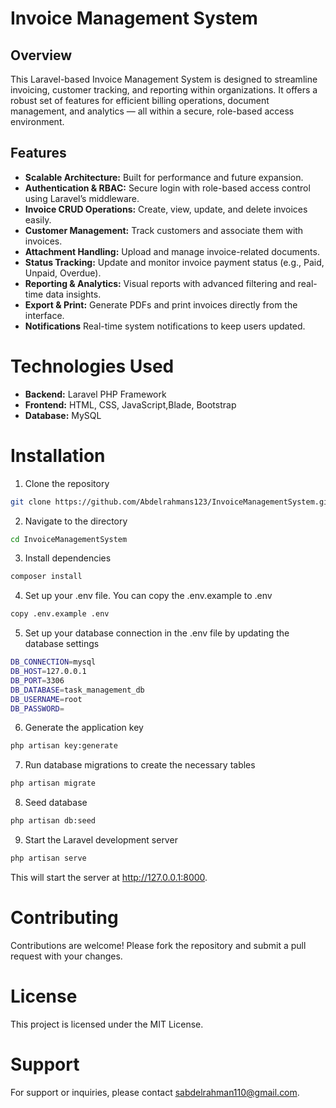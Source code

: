 # Invoice Management System
## Overview
This Laravel-based Invoice Management System is designed to streamline invoicing, customer tracking, and reporting within organizations. It offers a robust set of features for efficient billing operations, document management, and analytics — all within a secure, role-based access environment.
## Features
- **Scalable Architecture:** Built for performance and future expansion.
- **Authentication & RBAC:** Secure login with role-based access control using Laravel’s middleware.
- **Invoice CRUD Operations:** Create, view, update, and delete invoices easily.
- **Customer Management:** Track customers and associate them with invoices.
- **Attachment Handling:** Upload and manage invoice-related documents.
- **Status Tracking:** Update and monitor invoice payment status (e.g., Paid, Unpaid, Overdue).
- **Reporting & Analytics:** Visual reports with advanced filtering and real-time data insights.
- **Export & Print:** Generate PDFs and print invoices directly from the interface.
- **Notifications** Real-time system notifications to keep users updated.
# Technologies Used
- **Backend:** Laravel PHP Framework
- **Frontend:** HTML, CSS, JavaScript,Blade, Bootstrap
- **Database:** MySQL
# Installation
1. Clone the repository
```bash
git clone https://github.com/Abdelrahmans123/InvoiceManagementSystem.git
```
2. Navigate to the directory
```bash
cd InvoiceManagementSystem
```
3. Install dependencies
```bash
composer install
```
4. Set up your .env file. You can copy the .env.example to .env
```bash
copy .env.example .env
```
5. Set up your database connection in the .env file by updating the database settings
```bash
DB_CONNECTION=mysql
DB_HOST=127.0.0.1
DB_PORT=3306
DB_DATABASE=task_management_db
DB_USERNAME=root
DB_PASSWORD=
```
6. Generate the application key
```bash
php artisan key:generate
```
7. Run database migrations to create the necessary tables
```bash
php artisan migrate
```
8. Seed database
```bash
php artisan db:seed
```
9. Start the Laravel development server
```bash
php artisan serve
```
This will start the server at http://127.0.0.1:8000.
# Contributing
Contributions are welcome! Please fork the repository and submit a pull request with your changes.
# License
This project is licensed under the MIT License.
# Support
For support or inquiries, please contact [sabdelrahman110@gmail.com](mailto:sabdelrahman110@gmail.com).

